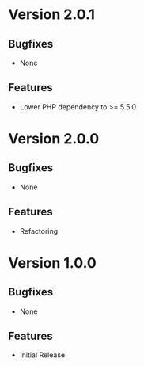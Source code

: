 # Version 2.0.1

## Bugfixes

* None

## Features

* Lower PHP dependency to >= 5.5.0

# Version 2.0.0

## Bugfixes

* None

## Features

* Refactoring

# Version 1.0.0

## Bugfixes

* None

## Features

* Initial Release